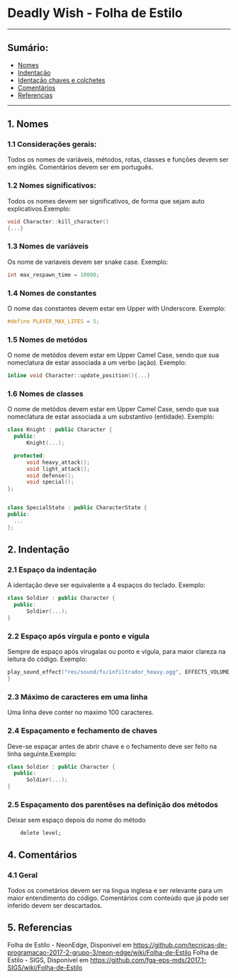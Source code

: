 # Deadly Wish - Folha de Estilo
---
## Sumário:
  * [Nomes](#nomes)
  * [Indentação](#indentacao)
  * [Identação chaves e colchetes](#identação)
  * [Comentários](#comentarios)
  * [Referencias](#referencias)
---
## 1. Nomes<a name="nomes"></a>
### 1.1 Considerações gerais:  
Todos os nomes de variáveis, métodos, rotas, classes e funções devem ser em inglês. Comentários devem ser em português.
### 1.2 Nomes significativos:
Todos os nomes devem ser significativos, de forma que sejam auto explicativos.Exemplo:
```cpp
void Character::kill_character()
{...}
```
### 1.3 Nomes de variáveis
Os nome de variaveis devem ser snake case. Exemplo:
```cpp
int max_respawn_time = 10000;
```
### 1.4 Nomes de constantes
O nome das constantes devem estar em Upper with Underscore. Exemplo:
```cpp
#define PLAYER_MAX_LIFES = 5;
```
### 1.5 Nomes de metódos
O nome de metódos devem estar em Upper Camel Case, sendo que sua nomeclatura de estar associada a um verbo (ação). Exemplo:
```cpp
inline void Character::update_position(){...}
```
### 1.6 Nomes de classes
O nome de metódos devem estar em Upper Camel Case, sendo que sua nomeclatura de estar associada a um substantivo (entidade). Exemplo:
```cpp
class Knight : public Character {
  public:
      Knight(...);

  protected:
      void heavy_attack();
      void light_attack();
      void defense();
      void special();
};


class SpecialState : public CharacterState {
public:
  ...
};
```

## 2. Indentação<a name="indentacao"></a>
### 2.1 Espaço da indentação
A identação deve ser equivalente a 4 espaços do teclado. Exemplo:
```cpp
class Soldier : public Character {
  public:
      Soldier(...);
}
```
### 2.2 Espaço após vírgula e ponto e vígula
Sempre de espaço após virugalas ou ponto e vígula, para maior clareza na leitura do código. Exemplo:
```cpp
play_sound_effect("res/sound/fx/infiltrador_heavy.ogg", EFFECTS_VOLUME, 0);
}
```
### 2.3 Máximo de caracteres em uma linha
Uma linha deve conter no maximo 100 caracteres.

### 2.4 Espaçamento e fechamento de chaves
Deve-se espaçar antes de abrir chave e o fechamento deve ser feito na linha seguinte.Exemplo:
```cpp
class Soldier : public Character {
  public:
      Soldier(...);
}
```

### 2.5 Espaçamento dos parentêses na definição dos métodos
Deixar sem espaço depois do nome do método

```void TestLevelFactory::release(Level *level) {
    delete level;
```

## 4. Comentários<a name="comentarios"></a>

### 4.1 Geral
Todos os cometários devem ser na lingua inglesa e ser relevante para um maior entendimento do código. Comentários com conteúdo que já pode ser inferido devem ser descartados.


## 5. Referencias<a name="referencias"></a>
Folha de Estilo - NeonEdge, Disponivel em  https://github.com/tecnicas-de-programacao-2017-2-grupo-3/neon-edge/wiki/Folha-de-Estilo
Folha de Estilo - SIGS, Disponivel em https://github.com/fga-eps-mds/2017.1-SIGS/wiki/Folha-de-Estilo
